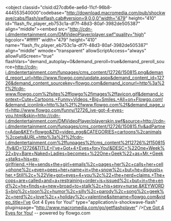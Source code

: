 <object classid="clsid:d27cdb6e-ae6d-11cf-96b8-444553540000"codebase="http://download.macromedia.com/pub/shockwave/cabs/flash/swflash.cab#version=9,0,0,0"width="479" height="410" id="flash_flv_player_eb753c1a-df7f-48d3-80af-3982de505387" align="middle"><param name="allowScriptAccess" value="always" /><param name="allowFullScreen" value="true" /><param name="movie" value="http://cdn-i.dmdentertainment.com/DMVideoPlayer/player.swf" /><param name="quality" value="high" /><param name="bgcolor" value="#ffffff" /><param name="wmode" value="transparent" /><param name="flashVars" value="demand_autoplay=0&demand_preroll=true&demand_preroll_source=http://cdn-i.dmdentertainment.com/funpages/cms_content/12726/150815.png&demand_report_url=http://www.flowgo.com/update.aspx&demand_content_id=12726&demand_content_sourcekey=flowgo.com&demand_iconurl=http%3a%2f%2fcdn-www.flowgo.com%2fsites%2fflowgo%2fimages%2ffavicon.gif&demand_icontext=Cute+Cartoons.+Funny+Videos.+Big+Smiles.+All+on+Flowgo.com!&demand_iconlink=http%3a%2f%2fwww.flowgo.com%2f&demand_page_url=http://www.flowgo.com/funny/12726_ive-got-4-eyes-you.html&skin=http://cdn-i.dmdentertainment.com/DMVideoPlayer/playerskin.swf&source=http://cdn-i.dmdentertainment.com/funpages/cms_content/12726/150815.flv&adPartner=Adap&KEY=flowgo&ZID=video_egg&CATEGORIES=cartoons%2canimals%2cpets&URL=http%3a%2f%2fcdn-i.dmdentertainment.com%2ffunpages%2fcms_content%2f12726%2f150815.flv&ID=12726&TITLE=I've+Got+4+Eyes+for+You!&DESC=%22One+Week%22+by+Bare+Naked+Ladies+becomes+%22One+Geek%22+as+Mr.+Geek+stalks+his+ex-girlfriend.+He+sends+the+girl+emails%2c+pages+her%2c+calls+her+cell+phone%2c+even+pees+her+name+in+the+snow%2c+but+he+disgusts+her.+Still%2c+%22Vie+got+eyes+4+you%2c%22+the+nerd+claims.+The+cops+are+called+and+a+restraining+order+is+issued%2c+but+in+the+end%2c+he+finds+a+new+broad+to+stalk%2c+his+sexy+nurse.&KEYWORDS=big%2c+toon%2c+humor%2c+silly%2c+parody%2c+song%2c+geek%2c+nerd%2c+love%2c++holiday%2c+valentine&sitename=flowgo.com&video_title=I've Got 4 Eyes for You!" /><embed src="http://cdn-i.dmdentertainment.com/DMVideoPlayer/player.swf"quality="high" bgcolor="#ffffff" width="479" height="410" name="flash_flv_player_eb753c1a-df7f-48d3-80af-3982de505387" align="middle" wmode="transparent" allowScriptAccess="always" allowFullScreen="true" flashVars="demand_autoplay=0&demand_preroll=true&demand_preroll_source=http://cdn-i.dmdentertainment.com/funpages/cms_content/12726/150815.png&demand_report_url=http://www.flowgo.com/update.aspx&demand_content_id=12726&demand_content_sourcekey=flowgo.com&demand_iconurl=http%3a%2f%2fcdn-www.flowgo.com%2fsites%2fflowgo%2fimages%2ffavicon.gif&demand_icontext=Cute+Cartoons.+Funny+Videos.+Big+Smiles.+All+on+Flowgo.com!&demand_iconlink=http%3a%2f%2fwww.flowgo.com%2f&demand_page_url=http://www.flowgo.com/funny/12726_ive-got-4-eyes-you.html&skin=http://cdn-i.dmdentertainment.com/DMVideoPlayer/playerskin.swf&source=http://cdn-i.dmdentertainment.com/funpages/cms_content/12726/150815.flv&adPartner=Adap&KEY=flowgo&ZID=video_egg&CATEGORIES=cartoons%2canimals%2cpets&URL=http%3a%2f%2fcdn-i.dmdentertainment.com%2ffunpages%2fcms_content%2f12726%2f150815.flv&ID=12726&TITLE=I've+Got+4+Eyes+for+You!&DESC=%22One+Week%22+by+Bare+Naked+Ladies+becomes+%22One+Geek%22+as+Mr.+Geek+stalks+his+ex-girlfriend.+He+sends+the+girl+emails%2c+pages+her%2c+calls+her+cell+phone%2c+even+pees+her+name+in+the+snow%2c+but+he+disgusts+her.+Still%2c+%22Vie+got+eyes+4+you%2c%22+the+nerd+claims.+The+cops+are+called+and+a+restraining+order+is+issued%2c+but+in+the+end%2c+he+finds+a+new+broad+to+stalk%2c+his+sexy+nurse.&KEYWORDS=big%2c+toon%2c+humor%2c+silly%2c+parody%2c+song%2c+geek%2c+nerd%2c+love%2c++holiday%2c+valentine&sitename=flowgo.com&video_title=I've Got 4 Eyes for You!" type="application/x-shockwave-flash" pluginspage="http://www.macromedia.com/go/getflashplayer" /><a href="http://www.flowgo.com/funny/12726_ive-got-4-eyes-you.html" target="_blank">I've Got 4 Eyes for You!</a> -- powered by flowgo.com

